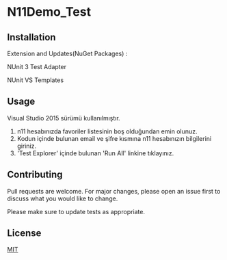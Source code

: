 # N11Demo_Test



## Installation
Extension and Updates(NuGet Packages) :

NUnit 3 Test Adapter

NUnit VS Templates



## Usage

Visual Studio 2015 sürümü kullanılmıştır.
1) n11 hesabınızda favoriler listesinin boş olduğundan emin olunuz.
2) Kodun içinde bulunan email ve şifre kısmına n11 hesabınızın bilgilerini giriniz.
3) 'Test Explorer' içinde bulunan 'Run All' linkine tıklayınız.



## Contributing
Pull requests are welcome. For major changes, please open an issue first to discuss what you would like to change.

Please make sure to update tests as appropriate.

## License
[MIT](https://choosealicense.com/licenses/mit/)
